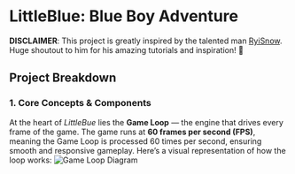 # LittleBlue: Blue Boy Adventure

**DISCLAIMER**: This project is greatly inspired by the talented man [RyiSnow](https://www.youtube.com/@RyiSnow). Huge shoutout to him for his amazing tutorials and inspiration! 🎉

## Project Breakdown
### 1. Core Concepts & Components
At the heart of *LittleBue* lies the **Game Loop** — the engine that drives every frame of the game.
The game runs at **60 frames per second (FPS)**, meaning the Game Loop is processed 60 times per second, ensuring smooth and responsive gameplay. Here’s a visual representation of how the loop works:
![Game Loop Diagram](https://github.com/user-attachments/assets/d817e74e-e574-4f97-8f25-80c5598dcec3)
